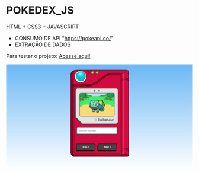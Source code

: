 # POKEDEX_JS

HTML + CSS3 + JAVASCRIPT
- CONSUMO DE API "https://pokeapi.co/"
- EXTRAÇÃO DE DADOS

Para testar o projeto: <a href="https://gustavoestevesr.github.io/POKEDEX_JS/">Acesse aqui!<a>

<img src="https://github.com/gustavoestevesr/POKEDEX_JS/blob/main/picture.png?raw=true">
